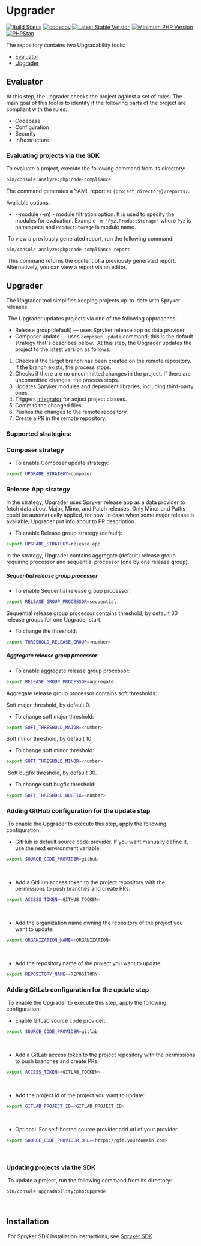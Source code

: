 # Upgrader
[![Build Status](https://github.com/spryker-sdk/upgrader/workflows/CI/badge.svg?branch=master)](https://github.com/spryker-sdk/upgrader/actions?query=workflow%3ACI+branch%3Amaster)
[![codecov](https://codecov.io/gh/spryker-sdk/upgrader/branch/master/graph/badge.svg?token=AVljwSGALQ)](https://codecov.io/gh/spryker-sdk/upgrader)
[![Latest Stable Version](https://poser.pugx.org/spryker-sdk/upgrader/v/stable.svg)](https://packagist.org/packages/spryker-sdk/upgrader)
[![Minimum PHP Version](https://img.shields.io/badge/php-%3E%3D%207.4-8892BF.svg)](https://php.net/)
[![PHPStan](https://img.shields.io/badge/PHPStan-level%208-brightgreen.svg?style=flat)](https://phpstan.org/)


The repository contains two Upgradability tools:
- [Evaluator](#evaluator)
- [Upgrader](#ugrader)

## Evaluator

At this step, the upgrader checks the project against a set of rules. The main goal of this tool is to identify if the following parts of the project are compliant with the rules:
- Codebase
- Configuration
- Security
- Infrastructure

### Evaluating projects via the SDK

To evaluate a project, execute the following command from its directory:
```bash
bin/console analyze:php:code-compliance
```
The command generates a YAML report at `{project_directory}/reports/`.

Available options:
- --module (-m) - module filtration option. It is used to specify the modules for evaluation.
  Example `-m 'Pyz.ProductStorage'` where `Pyz` is namespace and `ProductStorage` is module name.

​
To view a previously generated report, run the following command:
​
```
bin/console analyze:php:code-compliance-report
```
​
This command returns the content of a previously generated report. Alternatively, you can view a report via an editor.
​
## Upgrader

The Upgrader tool simplifies keeping projects up-to-date with Spryker releases.

​
The Upgrader updates projects via one of the following approaches:
- Release group(default) — uses Spryker release app as data provider.
- Composer update — uses `composer update` command; this is the default strategy that's describes below.
  ​
  At this step, the Upgrader updates the project to the latest version as follows:
1. Checks if the target branch has been created on the remote repository. If the branch exists, the process stops.
2. Checks if there are no uncommitted changes in the project. If there are uncommitted changes, the process stops.
3. Updates Spryker modules and dependent libraries, including third-party ones.
4. Triggers [Integrator](https://github.com/spryker-sdk/integrator) for adjust project classes.
5. Commits the changed files.
6. Pushes the changes to the remote repository.
7. Create a PR in the remote repository.


### Supported strategies:
### Composer strategy
* To enable Composer update strategy:
```bash
export UPGRADE_STRATEGY=composer
```

### Release App strategy
In the strategy, Upgrader uses Spryker release app as a data provider to fetch data about Major, Minor, and Patch releases.
Only Minor and Paths could be automatically applied, for now. In case when some major release is available, Upgrader put info about to PR description.

* To enable Release group strategy (default):
```bash
export UPGRADE_STRATEGY=release-app
```

In the strategy, Upgrader contains aggregate (default) release group requiring processor and sequential processor (one by one release group).

##### Sequential release group processor
* To enable Sequential release group processor:
```bash
export RELEASE_GROUP_PROCESSOR=sequential
```

Sequential release group processor contains threshold, by default 30 release groups for one Upgrader start.
* To change the threshold:
```bash
export THRESHOLD_RELEASE_GROUP=<number>
```

##### Aggregate release group processor
* To enable aggregate release group processor:
```bash
export RELEASE_GROUP_PROCESSOR=aggregate
```
Aggregate release group processor contains soft thresholds:

Soft major threshold, by default 0.

* To change soft major threshold:
```bash
export SOFT_THRESHOLD_MAJOR=<number>
```

Soft minor threshold, by default 10.
​
* To change soft minor threshold:
```bash
export SOFT_THRESHOLD_MINOR=<number>
```
​
Soft bugfix threshold, by default 30.
​
* To change soft bugfix threshold:
```bash
export SOFT_THRESHOLD_BUGFIX=<number>
```
### Adding GitHub configuration for the update step
​
To enable the Upgrader to execute this step, apply the following configuration:
​
* GitHub is default source code provider. If you want manually define it, use the next environment variable:
  ​
```bash
export SOURCE_CODE_PROVIDER=github
```
​
* Add a GitHub access token to the project repository with the permissions to push branches and create PRs:
  ​
```bash
export ACCESS_TOKEN=<GITHUB_TOCKEN>
```
​
* Add the organization name owning the repository of the project you want to update:
```bash
export ORGANIZATION_NAME=<ORGANIZATION>
```
​
* Add the repository name of the project you want to update:
```bash
export REPOSITORY_NAME=<REPOSITORY>
```
### Adding GitLab configuration for the update step
​
To enable the Upgrader to execute this step, apply the following configuration:
​
* Enable GitLab source code provider:
  ​
```bash
export SOURCE_CODE_PROVIDER=gitlab
```
​
* Add a GitLab access token to the project repository with the permissions to push branches and create PRs:
  ​
```bash
export ACCESS_TOKEN=<GITLAB_TOCKEN>
```
​
* Add the project id of the project you want to update:
```bash
export GITLAB_PROJECT_ID=<GITLAB_PROJECT_ID>
```
​
* Optional. For self-hosted source provider add url of your provider:
```bash
export SOURCE_CODE_PROVIDER_URL=<https://git.yourdomain.com>
```
​
### Updating projects via the SDK
​
To update a project, run the following command from its directory:
```bash
bin/console upgradability:php:upgrade
```
​
## Installation
​
For Spryker SDK installation instructions, see [Spryker SDK](https://github.com/spryker-sdk/sdk#installation)
